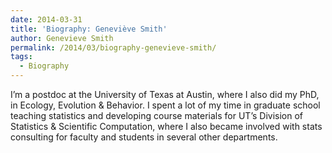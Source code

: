 ```yaml
---
date: 2014-03-31
title: 'Biography: Geneviève Smith'
author: Genevieve Smith
permalink: /2014/03/biography-genevieve-smith/
tags:
  - Biography
---
```

I&#8217;m a postdoc at the University of Texas at Austin, where I also did my PhD, in Ecology, Evolution & Behavior. I spent a lot of my time in graduate school teaching statistics and developing course materials for UT&#8217;s Division of Statistics & Scientific Computation, where I also became involved with stats consulting for faculty and students in several other departments.
